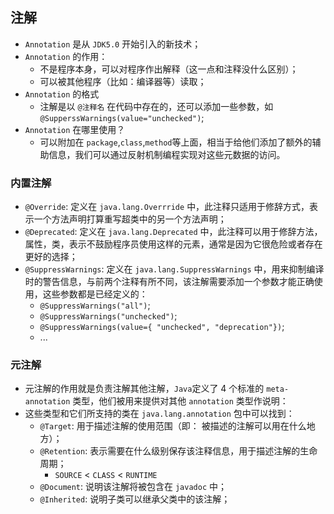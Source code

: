 ## 注解
* `Annotation` 是从 `JDK5.0` 开始引入的新技术；
* `Annotation` 的作用：
  * 不是程序本身，可以对程序作出解释（这一点和注释没什么区别）；
  * 可以被其他程序（比如：编译器等）读取；
* `Annotation` 的格式
  * 注解是以 `@注释名` 在代码中存在的，还可以添加一些参数，如 `@SupperssWarnings(value="unchecked")`;
* `Annotation` 在哪里使用？
  * 可以附加在 `package`,`class`,`method`等上面，相当于给他们添加了额外的辅助信息，我们可以通过反射机制编程实现对这些元数据的访问。


### 内置注解
* `@Override`: 定义在 `java.lang.Overrride` 中，此注释只适用于修辞方式，表示一个方法声明打算重写超类中的另一个方法声明；
* `@Deprecated`: 定义在 `java.lang.Deprecated` 中，此注释可以用于修辞方法，属性，类，表示不鼓励程序员使用这样的元素，通常是因为它很危险或者存在更好的选择；
* `@SuppressWarnings`: 定义在 `java.lang.SuppressWarnings` 中，用来抑制编译时的警告信息，与前两个注释有所不同，该注解需要添加一个参数才能正确使用，这些参数都是已经定义的：
  * `@SuppressWarnings("all")`;
  * `@SuppressWarnings("unchecked")`;
  * `@SuppressWarnings(value={ "unchecked", "deprecation"})`;
  * ...

### 元注解
* 元注解的作用就是负责注解其他注解，`Java`定义了 4 个标准的 `meta-annotation` 类型，他们被用来提供对其他 `annotation` 类型作说明：
* 这些类型和它们所支持的类在 `java.lang.annotation` 包中可以找到：
  * `@Target`: 用于描述注解的使用范围（即： 被描述的注解可以用在什么地方）；
  * `@Retention`: 表示需要在什么级别保存该注释信息，用于描述注解的生命周期；
    * `SOURCE` < `CLASS` < `RUNTIME`
  * `@Document`: 说明该注解将被包含在 `javadoc` 中；
  * `@Inherited`: 说明子类可以继承父类中的该注解；